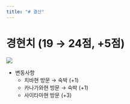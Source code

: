 ```yaml
---
title: "# 결산"
---
```


# 경현치 (19 → 24점, +5점)

![](https://kkni.snack.studio/image/00000000003444000000011111400000000000000000000.svg)

* 변동사항
  * 치바현 방문 → 숙박 (+1)
  * 카나가와현 방문 → 숙박 (+1)
  * 사이타마현 방문 (+3)
